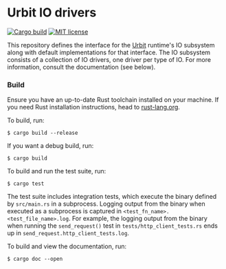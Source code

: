 # Urbit IO drivers

[![Cargo build](https://github.com/urbit/io_drivers/actions/workflows/cargo-build.yml/badge.svg)](https://github.com/urbit/io_drivers/actions/workflows/cargo-build.yml)
[![MIT license](https://img.shields.io/badge/license-MIT-blue.svg)](./LICENSE.txt)

This repository defines the interface for the [Urbit][urbit] runtime's IO
subsystem along with default implementations for that interface. The IO
subsystem consists of a collection of IO drivers, one driver per type of IO. For
more information, consult the documentation (see below).

### Build

Ensure you have an up-to-date Rust toolchain installed on your machine. If you
need Rust installation instructions, head to [rust-lang.org][rust].

To build, run:
```console
$ cargo build --release
```

If you want a debug build, run:
```console
$ cargo build
```

To build and run the test suite, run:
```console
$ cargo test
```

The test suite includes integration tests, which execute the binary defined by
`src/main.rs` in a subprocess. Logging output from the binary when executed as a
subprocess is captured in `<test_fn_name>.<test_file_name>.log`. For example,
the logging output from the binary when running the `send_request()` test in
`tests/http_client_tests.rs` ends up in `send_request.http_client_tests.log`.

To build and view the documentation, run:
```console
$ cargo doc --open
```


[ames]: https://developers.urbit.org/reference/arvo/ames/ames
[rust]: https://www.rust-lang.org/tools/install
[urbit]: https://urbit.org
